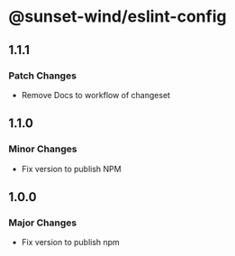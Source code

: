 # @sunset-wind/eslint-config

## 1.1.1

### Patch Changes

- Remove Docs to workflow of changeset

## 1.1.0

### Minor Changes

- Fix version to publish NPM

## 1.0.0

### Major Changes

- Fix version to publish npm
